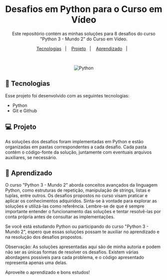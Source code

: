 <h1 align="center"> Desafios em Python para o Curso em Vídeo </h1>

<p align="center">
Este repositório contém as minhas soluções para 8 desafios do curso "Python 3 - Mundo 2" do Curso em Vídeo.

<p align="center">
  <a href="#-tecnologias">Tecnologias</a>&nbsp;&nbsp;&nbsp;|&nbsp;&nbsp;&nbsp;
  <a href="#-projeto">Projeto</a>&nbsp;&nbsp;&nbsp;|&nbsp;&nbsp;&nbsp;
  <a href="#-aprendizado">Aprendizado</a>&nbsp;&nbsp;&nbsp;|&nbsp;&nbsp;&nbsp;
 
</p>


<br>

<p align="center">
  <img alt="Python" src= "[[[https://github.com/recioes/nft-project/blob/62e45fa0002f4950e6ed59c398c549ca2eab3ea0/design/desktop-preview.jpg](https://user-images.githubusercontent.com/118849369/239408222-18ce0433-45f6-4f31-b4fa-9a034d6fe5f2.jpg)](https://user-images.githubusercontent.com/118849369/239408222-18ce0433-45f6-4f31-b4fa-9a034d6fe5f2.jpg)](https://user-images.githubusercontent.com/118849369/239408222-18ce0433-45f6-4f31-b4fa-9a034d6fe5f2.jpg)">
</p>
<p align="center">
</p>

## 🚀 Tecnologias

Esse projeto foi desenvolvido com as seguintes tecnologias:

- Python
- Git e Github

## 💻 Projeto

As soluções dos desafios foram implementadas em Python e estão organizadas em pastas correspondentes a cada desafio. Cada pasta contém o código-fonte da solução, juntamente com eventuais arquivos auxiliares, se necessário.

## 📝 Aprendizado
O curso "Python 3 - Mundo 2" aborda conceitos avançados da linguagem Python, como estruturas de repetição, manipulação de strings, listas e tuplas, entre outros. Os desafios propostos no curso visam praticar e aplicar os conhecimentos adquiridos.
Sinta-se à vontade para explorar as soluções e utilizá-las como referência. Lembre-se de que é sempre importante entender o funcionamento das soluções e tentar resolvê-las por conta própria antes de consultar as implementações.

Se você está estudando Python ou participando do curso "Python 3 - Mundo 2", espero que essas soluções possam te auxiliar no aprendizado e na resolução dos desafios propostos.

Observação: As soluções apresentadas aqui são de minha autoria e podem não ser as únicas formas de resolver os desafios. Existem várias abordagens possíveis para cada problema, e o código apresentado representa apenas uma delas.

Aproveite o aprendizado e bons estudos!
